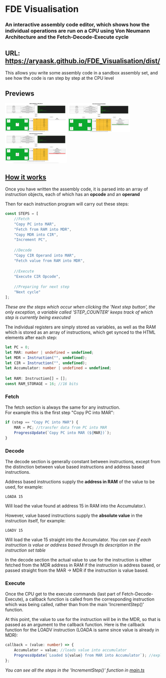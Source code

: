 # FDE Visualisation
### An interactive assembly code editor, which shows how the individual operations are run on a CPU using Von Neumann Architecture and the Fetch-Decode-Execute cycle

## URL: https://aryaask.github.io/FDE_Visualisation/dist/

This allows you write some assembly code in a sandbox assembly set, and see how the code is ran step by step at the CPU level

## Previews
<p float="left">
  <img src="/Previews/1.png?raw=true" width="200" />
  <img src="/Previews/2.png?raw=true" width="200" />
  <img src="/Previews/3.png?raw=true" width="200" />
</p>

## <u>How it works</u>
Once you have written the assembly code, it is parsed into an array of instruction objects, each of which has an **opcode** and an **operand**

Then for each instruction program will carry out these steps:
```javascript
const STEPS = [
    //Fetch
    "Copy PC into MAR",
    "Fetch from RAM into MDR",
    "Copy MDR into CIR",
    "Increment PC",

    //Decode
    "Copy CIR Operand into MAR",
    "Fetch value from RAM into MDR",

    //Execute
    "Execute CIR Opcode",

    //Preparing for next step
    "Next cycle"
];
```
*These are the steps which occur when clicking the 'Next step button', the only exception, a variable called 'STEP_COUNTER' keeps track of which step is currently being executed*

The individual registers are simply stored as variables, as well as the RAM which is stored as an array of instructions, which get synced to the HTML elements after each step:
```typescript
let PC = 0;
let MAR: number | undefined = undefined;
let MDR = Instruction("", undefined);
let CIR = Instruction("", undefined);
let Accumulator: number | undefined = undefined;

let RAM: Instruction[] = [];
const RAM_STORAGE = 16; //16 bits
```

### Fetch
The fetch section is always the same for any instruction.\
For example this is the first step "Copy PC into MAR":
```typescript
if (step == "Copy PC into MAR") {
    MAR = PC; //transfer data from PC into MAR
    ProgressUpdate(`Copy PC into MAR (${MAR})`);
}
```

### Decode
The decode section is generally constant between instructions, except from the distinction between value based instructions and address based instructions.

Address based instructions supply the **address in RAM** of the value to be used, for example:
```
LOADA 15
```
Will load the value found at address 15 in RAM into the Accumulator.\


However, value based instructions supply the **absolute value** in the instruction itself, for example:
```
LOADV 15
```
Will load the value 15 straight into the Accumulator.
*You can see if each instruction is value or address based through its description in the instruction set table*

In the decode section the actual value to use for the instruction is either fetched from the MDR address in RAM if the instruction is address based, or passed straight from the MAR -> MDR if the instruction is value based.


### Execute
Once the CPU get to the execute commands (last part of Fetch-Decode-Execute), a callback function is called from the corresponding instruction which was being called, rather than from the main 'IncrementStep()' function.

At this point, the value to use for the instruction will be in the MDR, so that is passed as an argument to the callback function. Here is the callback function for the LOADV instruction (LOADA is same since value is already in MDR):
```typescript
callback = (value: number) => {
    Accumulator = value; //loads value into accumulator
    ProgressUpdate(`Loaded ${value} from MAR into Accumulator`); //explains what happened to user
};
```

*You can see all the steps in the 'IncrementStep()' function in [main.ts](/Src/main.ts)*

